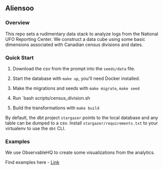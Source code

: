 ## Aliensoo

### Overview

This repo sets a rudimentary data stack to analyze logs from the National UFO Reporting Center. We construct a data cube using some basic dimensions associated with Canadian census divisions and
dates.

### Quick Start

1. Download the csv from the prompt into the `seeds/data` file.

2. Start the database with `make up`, you'll need Docker installed.

3. Make the migrations and seeds with `make migrate`, `make seed`

4. Run `bash scripts/census_division.sh

5. Build the transformations with `make build`

By default, the dbt project `stargazer` points to the local database and any table can be dumped to a csv. Install `stargazer/requirements.txt` to your virtualenv to use the `dbt` CLI.

### Examples
We use ObservableHQ to create some visualizations from the analytics.

Find examples here - [Link](https://observablehq.com/d/a0ed3bb6c7f61929)
